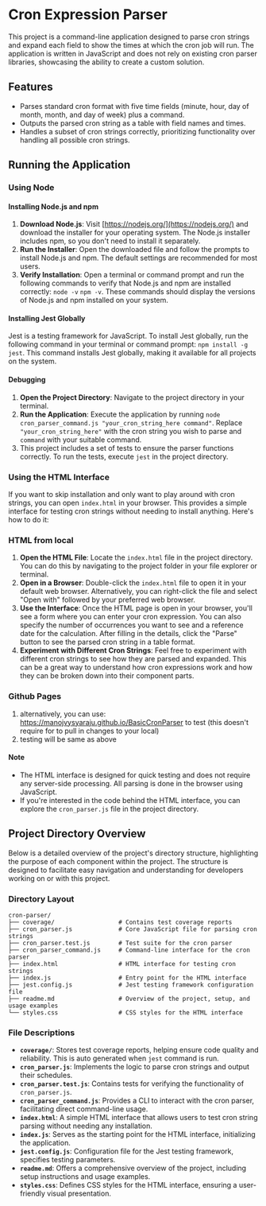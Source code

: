 # Cron Expression Parser

This project is a command-line application designed to parse cron strings and expand each field to show the times at which the cron job will run. The application is written in JavaScript and does not rely on existing cron parser libraries, showcasing the ability to create a custom solution.

## Features

- Parses standard cron format with five time fields (minute, hour, day of month, month, and day of week) plus a command.
- Outputs the parsed cron string as a table with field names and times.
- Handles a subset of cron strings correctly, prioritizing functionality over handling all possible cron strings.



## Running the Application

### Using Node

#### Installing Node.js and npm

1. **Download Node.js**: Visit [https://nodejs.org/](https://nodejs.org/) and download the installer for your operating system. The Node.js installer includes npm, so you don't need to install it separately.
2. **Run the Installer**: Open the downloaded file and follow the prompts to install Node.js and npm. The default settings are recommended for most users.
3. **Verify Installation**: Open a terminal or command prompt and run the following commands to verify that Node.js and npm are installed correctly: `node -v` `npm -v`. These commands should display the versions of Node.js and npm installed on your system.

#### Installing Jest Globally

Jest is a testing framework for JavaScript. To install Jest globally, run the following command in your terminal or command prompt: `npm install -g jest`. This command installs Jest globally, making it available for all projects on the system.

#### Debugging

1. **Open the Project Directory**: Navigate to the project directory in your terminal.
2. **Run the Application**: Execute the application by running `node cron_parser_command.js "your_cron_string_here command"`. Replace `"your_cron_string_here"` with the cron string you wish to parse and `command` with your suitable command.
3. This project includes a set of tests to ensure the parser functions correctly. To run the tests, execute `jest` in the project directory.

### Using the HTML Interface

If you want to skip installation and only want to play around with cron strings, you can open `index.html` in your browser. This provides a simple interface for testing cron strings without needing to install anything. Here's how to do it:

### HTML from local
1. **Open the HTML File**: Locate the `index.html` file in the project directory. You can do this by navigating to the project folder in your file explorer or terminal.
2. **Open in a Browser**: Double-click the `index.html` file to open it in your default web browser. Alternatively, you can right-click the file and select "Open with" followed by your preferred web browser.
3. **Use the Interface**: Once the HTML page is open in your browser, you'll see a form where you can enter your cron expression. You can also specify the number of occurrences you want to see and a reference date for the calculation. After filling in the details, click the "Parse" button to see the parsed cron string in a table format.
4. **Experiment with Different Cron Strings**: Feel free to experiment with different cron strings to see how they are parsed and expanded. This can be a great way to understand how cron expressions work and how they can be broken down into their component parts.

### Github Pages
1. alternatively, you can use: https://manojvysyaraju.github.io/BasicCronParser to test (this doesn't require for to pull in changes to your local)
2. testing will be same as above

#### Note

- The HTML interface is designed for quick testing and does not require any server-side processing. All parsing is done in the browser using JavaScript.
- If you're interested in the code behind the HTML interface, you can explore the `cron_parser.js` file in the project directory.


## Project Directory Overview

Below is a detailed overview of the project's directory structure, highlighting the purpose of each component within the project. The structure is designed to facilitate easy navigation and understanding for developers working on or with this project.

### Directory Layout

```
cron-parser/
├── coverage/                  # Contains test coverage reports
├── cron_parser.js             # Core JavaScript file for parsing cron strings
├── cron_parser.test.js        # Test suite for the cron parser
├── cron_parser_command.js     # Command-line interface for the cron parser
├── index.html                 # HTML interface for testing cron strings
├── index.js                   # Entry point for the HTML interface
├── jest.config.js             # Jest testing framework configuration file
├── readme.md                  # Overview of the project, setup, and usage examples
└── styles.css                 # CSS styles for the HTML interface
```

### File Descriptions

- **`coverage/`**: Stores test coverage reports, helping ensure code quality and reliability. This is auto generated when `jest` command is run.
- **`cron_parser.js`**: Implements the logic to parse cron strings and output their schedules.
- **`cron_parser.test.js`**: Contains tests for verifying the functionality of `cron_parser.js`.
- **`cron_parser_command.js`**: Provides a CLI to interact with the cron parser, facilitating direct command-line usage.
- **`index.html`**: A simple HTML interface that allows users to test cron string parsing without needing any installation.
- **`index.js`**: Serves as the starting point for the HTML interface, initializing the application.
- **`jest.config.js`**: Configuration file for the Jest testing framework, specifies testing parameters.
- **`readme.md`**: Offers a comprehensive overview of the project, including setup instructions and usage examples.
- **`styles.css`**: Defines CSS styles for the HTML interface, ensuring a user-friendly visual presentation.
